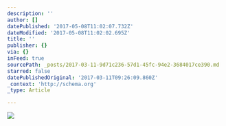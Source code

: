```yaml
---
description: ''
author: []
datePublished: '2017-05-08T11:02:07.732Z'
dateModified: '2017-05-08T11:02:02.695Z'
title: ''
publisher: {}
via: {}
inFeed: true
sourcePath: _posts/2017-03-11-9d71c236-57d1-45fc-94e2-3684017ce390.md
starred: false
datePublishedOriginal: '2017-03-11T09:26:09.860Z'
_context: 'http://schema.org'
_type: Article

---
```

![](https://the-grid-user-content.s3-us-west-2.amazonaws.com/3b2ca154-d6e7-41c0-8e20-4f662a89b5c8.jpg)